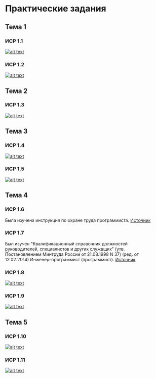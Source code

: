 # Практические задания
## Тема 1
### ИСР 1.1
[![alt text](http://qrcoder.ru/code/?https%3A%2F%2Fgithub.com%2Fyaazzik%2Fpractice-%2Fblob%2Fmaster%2F%25D0%2598%25D0%25A1%25D0%25A0%25201.1%2520%25D0%2593%25D0%25BB%25D0%25B5%25D0%25B1%25D0%25BE%25D0%25B2%2520%25D0%259C.%25D0%2594.%2520.pdf&10&0 "Философские проблемы информатики")](https://github.com/yaazzik/practice-/blob/master/%D0%98%D0%A1%D0%A0%201.1%20%D0%93%D0%BB%D0%B5%D0%B1%D0%BE%D0%B2%20%D0%9C.%D0%94.%20.pdf)
### ИСР 1.2
[![alt text](http://qrcoder.ru/code/?https%3A%2F%2Fgithub.com%2Fyaazzik%2Fpractice-%2Fblob%2Fmaster%2F%25D0%2598%25D0%25A1%25D0%25A0%25201.2%2520%25D0%2593%25D0%25BB%25D0%25B5%25D0%25B1%25D0%25BE%25D0%25B2%2520%25D0%259C.%25D0%2594..pdf&10&0 "Интеллект-карта")](https://github.com/yaazzik/practice-/blob/master/%D0%98%D0%A1%D0%A0%201.2%20%D0%93%D0%BB%D0%B5%D0%B1%D0%BE%D0%B2%20%D0%9C.%D0%94..pdf)
## Тема 2
### ИСР 1.3
[![alt text]( '')]()
## Тема 3
### ИСР 1.4
[![alt text](http://qrcoder.ru/code/?https%3A%2F%2Fgithub.com%2Fyaazzik%2Fpractice-%2Fblob%2Fmaster%2F%25D0%2598%25D0%25A1%25D0%25A0%25201.4.pdf&10&0 "Упражнения для программиста")](https://github.com/yaazzik/practice-/blob/master/%D0%98%D0%A1%D0%A0%201.4.pdf)
### ИСР 1.5
[![alt text](http://qrcoder.ru/code/?https%3A%2F%2Fgithub.com%2Fyaazzik%2Fpractice-%2Fblob%2Fmaster%2F%25D0%2598%25D0%25A1%25D0%25A0%25201.5.pdf&10&0 "Гимнастика для глаз")](https://github.com/yaazzik/practice-/blob/master/%D0%98%D0%A1%D0%A0%201.5.pdf)
## Тема 4
### ИСР 1.6
Была изучена инструкция по охране труда программиста.
[Источник](http://prom-nadzor.ru/content/instrukciya-po-ohrane-truda-dlya-programmista-pevm)
### ИСР 1.7
Был изучен "Квалификационный справочник должностей руководителей, специалистов и других служащих" (утв. Постановлением Минтруда России от 21.08.1998 N 37) (ред. от 12.02.2014) Инженер-программист (программист).
[Источник](http://www.consultant.ru/document/cons_doc_LAW_58804/#dst100596)
### ИСР 1.8
[![alt text](http://qrcoder.ru/code/?https%3A%2F%2Fgithub.com%2Fyaazzik%2Fpractice-%2Fblob%2Fmaster%2F%25D0%2598%25D0%25A1%25D0%25A0%25201.8.pdf&10&0 "Охрана труда")](https://github.com/yaazzik/practice-/blob/master/%D0%98%D0%A1%D0%A0%201.8.pdf)
### ИСР 1.9
[![alt text](http://qrcoder.ru/code/?https%3A%2F%2Fgithub.com%2Fyaazzik%2Fpractice-%2Fblob%2Fmaster%2F%25D0%2598%25D0%25A1%25D0%25A0%25201.9%2520%25D0%259F%25D0%25BB%25D0%25B0%25D0%25BD.pdf&10&0 'План')](https://github.com/yaazzik/practice-/blob/master/%D0%98%D0%A1%D0%A0%201.9%20%D0%9F%D0%BB%D0%B0%D0%BD.pdf)
## Тема 5
### ИСР 1.10
[![alt text]( '')]()
### ИСР 1.11
[![alt text]( '')]()
